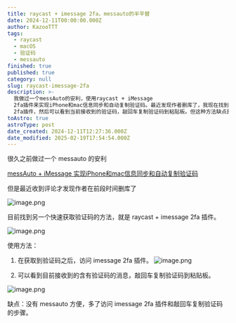```yaml
---
title: raycast + imessage 2fa，messauto的半平替
date: 2024-12-11T00:00:00.000Z
author: KazooTTT
tags:
  - raycast
  - macOS
  - 验证码
  - messauto
finished: true
published: true
category: null
slug: raycast-imessage-2fa
description: >-
  我做过一个messAuto的安利，使用raycast + iMessage
  2fa插件来实现iPhone和mac信息同步和自动复制验证码。最近发现作者删库了，我现在找到了一种快速获取验证码的方法。使用方法是在获取到验证码之后访问iMessage
  2fa插件，然后可以看到当前接收到的验证码，敲回车复制验证码到粘贴板。但这种方法缺点是没有messAuto方便，多了额外的步骤。
toAstro: true
astroType: post
date_created: 2024-12-11T12:27:36.000Z
date_modified: 2025-02-19T17:54:54.000Z
---
```


很久之前做过一个 messauto 的安利

[messAuto + iMessage 实现iPhone和mac信息同步和自动复制验证码](/notes/messauto-imessage-to-synchronize-iphone-and-mac-messages-and-automatically-copy-captchagraphic-bed-edition)

但是最近收到评论才发现作者在前段时间删库了

![image.png](<https://pictures.kazoottt.top/2024/12/20241211-20241211203702.png>)

目前找到另一个快速获取验证码的方法，就是 raycast + imessage 2fa 插件。

![image.png](<https://pictures.kazoottt.top/2024/12/20241211-20241211203735.png>)

使用方法：

1. 在获取到验证码之后，访问 imessage 2fa 插件。
   ![image.png](<https://pictures.kazoottt.top/2024/12/20241211-20241211204526.png>)

2. 可以看到目前接收到的含有验证码的消息，敲回车复制验证码到粘贴板。

![image.png](<https://pictures.kazoottt.top/2024/12/20241211-20241211204132.png>)

缺点：没有 messauto 方便，多了访问 imessage 2fa 插件和敲回车复制验证码的步骤。
